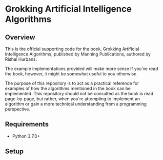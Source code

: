 # Grokking Artificial Intelligence Algorithms
## Overview
This is the official supporting code for the book, Grokking Artificial Intelligence Algorithms, published by Manning Publications, authored by Rishal Hurbans.

The example implementations provided will make more sense if you've read the book, however, it might be somewhat useful to you otherwise.

The purpose of this repository is to act as a practical reference for examples of how the algorithms mentioned in the book can be implemented.
This repository should not be consulted as the book is read page-by-page, but rather, when you're attempting to implement an algorithm or gain a more technical understanding from a programming perspective.

## Requirements
* Python 3.7.0+

## Setup
